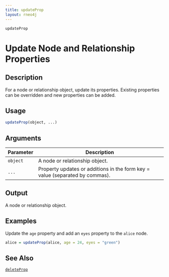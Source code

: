 ```yaml
---
title: updateProp
layout: rneo4j
---
```


`updateProp`

# Update Node and Relationship Properties

## Description

For a node or relationship object, update its properties. Existing properties can be overridden and new properties can be added.

## Usage

```r
updateProp(object, ...)
```

## Arguments

| Parameter | Description |
| --------- | ----------- |
| `object`  | A node or relationship object. |
| `...`     | Property updates or additions in the form key = value (separated by commas). |

## Output

A node or relationship object.

## Examples

Update the `age` property and add an `eyes` property to the `alice` node.

```r
alice = updateProp(alice, age = 24, eyes = "green")
```

## See Also

[`deleteProp`](delete-prop.html)